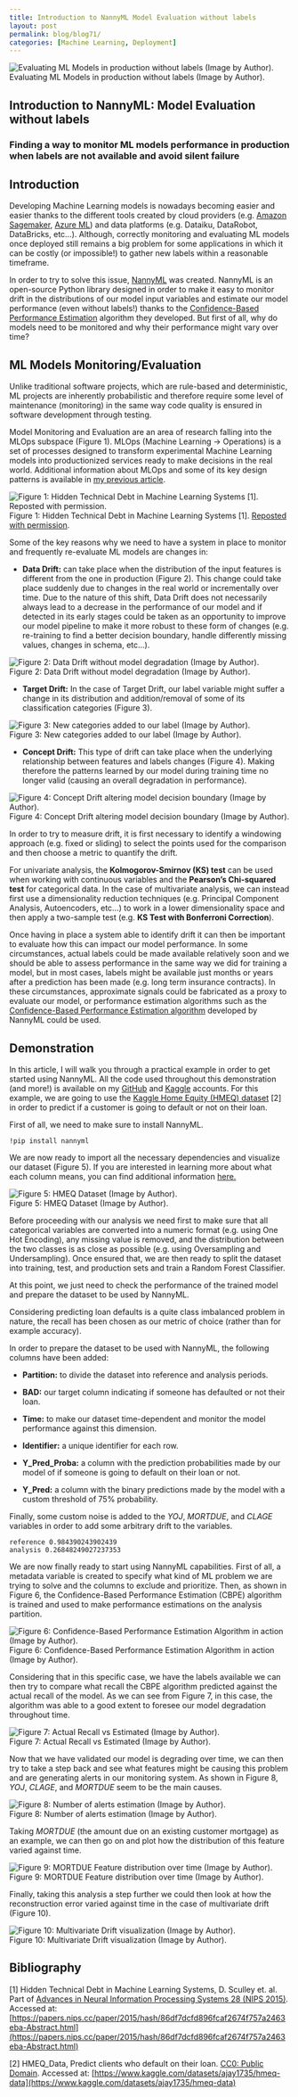 ```yaml
---
title: Introduction to NannyML Model Evaluation without labels
layout: post
permalink: blog/blog71/
categories: [Machine Learning, Deployment]
---
```


![Evaluating ML Models in production without labels (Image by Author).](https://cdn-images-1.medium.com/max/3548/1*Qu8hSxnz3qvZh_QBD17UOQ.png)<br>Evaluating ML Models in production without labels (Image by Author).

<!--end_excerpt-->

## Introduction to NannyML: Model Evaluation without labels

### Finding a way to monitor ML models performance in production when labels are not available and avoid silent failure

## Introduction

Developing Machine Learning models is nowadays becoming easier and easier thanks to the different tools created by cloud providers (e.g. [Amazon Sagemaker](https://towardsdatascience.com/aws-for-machine-learning-engineers-47e50a3b8015), [Azure ML](https://towardsdatascience.com/azure-for-machine-learning-engineers-7c3ae416ea0f)) and data platforms (e.g. Dataiku, DataRobot, DataBricks, etc…). Although, correctly monitoring and evaluating ML models once deployed still remains a big problem for some applications in which it can be costly (or impossible!) to gather new labels within a reasonable timeframe.

In order to try to solve this issue, [NannyML](https://www.nannyml.com/) was created. NannyML is an open-source Python library designed in order to make it easy to monitor drift in the distributions of our model input variables and estimate our model performance (even without labels!) thanks to the [Confidence-Based Performance Estimation](https://nannyml.readthedocs.io/en/main/how_it_works/performance_estimation.html) algorithm they developed. But first of all, why do models need to be monitored and why their performance might vary over time?

## ML Models Monitoring/Evaluation

Unlike traditional software projects, which are rule-based and deterministic, ML projects are inherently probabilistic and therefore require some level of maintenance (monitoring) in the same way code quality is ensured in software development through testing.

Model Monitoring and Evaluation are an area of research falling into the MLOps subspace (Figure 1). MLOps (Machine Learning -> Operations) is a set of processes designed to transform experimental Machine Learning models into productionized services ready to make decisions in the real world. Additional information about MLOps and some of its key design patterns is available in [my previous article](https://towardsdatascience.com/design-patterns-in-machine-learning-for-mlops-a3f63f745ce4).

![Figure 1: Hidden Technical Debt in Machine Learning Systems [1]. [Reposted with permission](https://nips.cc/FAQ/Copyright).](https://cdn-images-1.medium.com/max/2688/1*4OkxjONZD83Sx2Ez3EqJEA.png)<br>Figure 1: Hidden Technical Debt in Machine Learning Systems [1]. [Reposted with permission](https://nips.cc/FAQ/Copyright).

Some of the key reasons why we need to have a system in place to monitor and frequently re-evaluate ML models are changes in:

* **Data Drift:** can take place when the distribution of the input features is different from the one in production (Figure 2). This change could take place suddenly due to changes in the real world or incrementally over time. Due to the nature of this shift, Data Drift does not necessarily always lead to a decrease in the performance of our model and if detected in its early stages could be taken as an opportunity to improve our model pipeline to make it more robust to these form of changes (e.g. re-training to find a better decision boundary, handle differently missing values, changes in schema, etc…).

![Figure 2: Data Drift without model degradation (Image by Author).](https://cdn-images-1.medium.com/max/2000/1*qK3Dosq7ImPEfRr7-b0dqg.png)<br>Figure 2: Data Drift without model degradation (Image by Author).

* **Target Drift:** In the case of Target Drift, our label variable might suffer a change in its distribution and addition/removal of some of its classification categories (Figure 3).

![Figure 3: New categories added to our label (Image by Author).](https://cdn-images-1.medium.com/max/2042/1*eMQAr1EfSPs-Tfe2aHXPXA.png)<br>Figure 3: New categories added to our label (Image by Author).

* **Concept Drift:** This type of drift can take place when the underlying relationship between features and labels changes (Figure 4). Making therefore the patterns learned by our model during training time no longer valid (causing an overall degradation in performance).

![Figure 4: Concept Drift altering model decision boundary (Image by Author).](https://cdn-images-1.medium.com/max/2000/1*J9SImDknrrzaBDvWsaZ-fw.png)<br>Figure 4: Concept Drift altering model decision boundary (Image by Author).

In order to try to measure drift, it is first necessary to identify a windowing approach (e.g. fixed or sliding) to select the points used for the comparison and then choose a metric to quantify the drift.

For univariate analysis, the **Kolmogorov-Smirnov (KS) test** can be used when working with continuous variables and the **Pearson’s Chi-squared test** for categorical data. In the case of multivariate analysis, we can instead first use a dimensionality reduction techniques (e.g. Principal Component Analysis, Autoencoders, etc…) to work in a lower dimensionality space and then apply a two-sample test (e.g. **KS Test with Bonferroni Correction**).

Once having in place a system able to identify drift it can then be important to evaluate how this can impact our model performance. In some circumstances, actual labels could be made available relatively soon and we should be able to assess performance in the same way we did for training a model, but in most cases, labels might be available just months or years after a prediction has been made (e.g. long term insurance contracts). In these circumstances, approximate signals could be fabricated as a proxy to evaluate our model, or performance estimation algorithms such as the [Confidence-Based Performance Estimation algorithm](https://medium.com/towards-data-science/predict-your-models-performance-without-waiting-for-the-control-group-3f5c9363a7da) developed by NannyML could be used.

## Demonstration

In this article, I will walk you through a practical example in order to get started using NannyML. All the code used throughout this demonstration (and more!) is available on my [GitHub](https://github.com/pierpaolo28) and [Kaggle](https://www.kaggle.com/code/pierpaolo28/nannyml-model-evaluation-without-labels?scriptVersionId=97515549) accounts. For this example, we are going to use the [Kaggle Home Equity (HMEQ) dataset](https://www.kaggle.com/datasets/ajay1735/hmeq-data) [2] in order to predict if a customer is going to default or not on their loan.

First of all, we need to make sure to install NannyML.

    !pip install nannyml

We are now ready to import all the necessary dependencies and visualize our dataset (Figure 5). If you are interested in learning more about what each column means, you can find additional information [here.](https://www.kaggle.com/datasets/ajay1735/hmeq-data)

<script src="https://gist.github.com/pierpaolo28/c7a6862345ede2c56fd0944fbfb4a123.js"></script>

![Figure 5: HMEQ Dataset (Image by Author).](https://cdn-images-1.medium.com/max/2000/1*cOfOI-kQC0BT5Nzlu0QK2w.png)<br>Figure 5: HMEQ Dataset (Image by Author).

Before proceeding with our analysis we need first to make sure that all categorical variables are converted into a numeric format (e.g. using One Hot Encoding), any missing value is removed, and the distribution between the two classes is as close as possible (e.g. using Oversampling and Undersampling). Once ensured that, we are then ready to split the dataset into training, test, and production sets and train a Random Forest Classifier.

<script src="https://gist.github.com/pierpaolo28/207b4c6b83390a1aaf9c3a1bb587bdf0.js"></script>

At this point, we just need to check the performance of the trained model and prepare the dataset to be used by NannyML.

Considering predicting loan defaults is a quite class imbalanced problem in nature, the recall has been chosen as our metric of choice (rather than for example accuracy).

In order to prepare the dataset to be used with NannyML, the following columns have been added:

* **Partition:** to divide the dataset into reference and analysis periods.

* **BAD:** our target column indicating if someone has defaulted or not their loan.

* **Time:** to make our dataset time-dependent and monitor the model performance against this dimension.

* **Identifier:** a unique identifier for each row.

* **Y_Pred_Proba:** a column with the prediction probabilities made by our model of if someone is going to default on their loan or not.

* **Y_Pred:** a column with the binary predictions made by the model with a custom threshold of 75% probability.

Finally, some custom noise is added to the *YOJ*, *MORTDUE*, and *CLAGE* variables in order to add some arbitrary drift to the variables.

<script src="https://gist.github.com/pierpaolo28/d8f3b912b7d715f1a6887861f943f77f.js"></script>

    reference 0.984390243902439
    analysis 0.26848249027237353

We are now finally ready to start using NannyML capabilities. First of all, a metadata variable is created to specify what kind of ML problem we are trying to solve and the columns to exclude and prioritize. Then, as shown in Figure 6, the Confidence-Based Performance Estimation (CBPE) algorithm is trained and used to make performance estimations on the analysis partition.

<script src="https://gist.github.com/pierpaolo28/207686e520140e0261db54a132fc0e8d.js"></script>

![Figure 6: Confidence-Based Performance Estimation Algorithm in action (Image by Author).](https://cdn-images-1.medium.com/max/3184/1*Vdzo6U-C3zdHdal2Y7yH_Q.png)<br>Figure 6: Confidence-Based Performance Estimation Algorithm in action (Image by Author).

Considering that in this specific case, we have the labels available we can then try to compare what recall the CBPE algorithm predicted against the actual recall of the model. As we can see from Figure 7, in this case, the algorithm was able to a good extent to foresee our model degradation throughout time.

![Figure 7: Actual Recall vs Estimated (Image by Author).](https://cdn-images-1.medium.com/max/2428/1*Omh4MziWsHtyTqEtT_0niw.png)<br>Figure 7: Actual Recall vs Estimated (Image by Author).

Now that we have validated our model is degrading over time, we can then try to take a step back and see what features might be causing this problem and are generating alerts in our monitoring system. As shown in Figure 8, *YOJ*, *CLAGE*, and *MORTDUE* seem to be the main causes.

<script src="https://gist.github.com/pierpaolo28/3fdaaf3df7b11008088bdd710bbc97bd.js"></script>

![Figure 8: Number of alerts estimation (Image by Author).](https://cdn-images-1.medium.com/max/2000/1*sAjEZwRVEyXV9tNfFp8Bnw.png)<br>Figure 8: Number of alerts estimation (Image by Author).

Taking *MORTDUE* (the amount due on an existing customer mortgage) as an example, we can then go on and plot how the distribution of this feature varied against time.

![Figure 9: MORTDUE Feature distribution over time (Image by Author).](https://cdn-images-1.medium.com/max/3252/1*AaCuYOsEhGxZXnzI-4Ppkg.png)<br>Figure 9: MORTDUE Feature distribution over time (Image by Author).

Finally, taking this analysis a step further we could then look at how the reconstruction error varied against time in the case of multivariate drift (Figure 10).

<script src="https://gist.github.com/pierpaolo28/92fc9f364b2eb5f0aeb31f3452b62612.js"></script>

![Figure 10: Multivariate Drift visualization (Image by Author).](https://cdn-images-1.medium.com/max/3196/1*eU4Y4xi7U8pEk7ay7EytCw.png)<br>Figure 10: Multivariate Drift visualization (Image by Author).


## Bibliography

[1] Hidden Technical Debt in Machine Learning Systems, D. Sculley et. al. Part of [Advances in Neural Information Processing Systems 28 (NIPS 2015)](https://papers.nips.cc/paper/2015). Accessed at: [https://papers.nips.cc/paper/2015/hash/86df7dcfd896fcaf2674f757a2463eba-Abstract.html](https://papers.nips.cc/paper/2015/hash/86df7dcfd896fcaf2674f757a2463eba-Abstract.html)

[2] HMEQ_Data, Predict clients who default on their loan. [CC0: Public Domain](https://creativecommons.org/publicdomain/zero/1.0/). Accessed at: [https://www.kaggle.com/datasets/ajay1735/hmeq-data](https://www.kaggle.com/datasets/ajay1735/hmeq-data)
